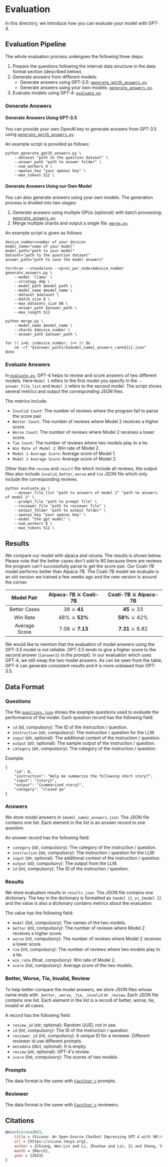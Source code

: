 # Evaluation

In this directory, we introduce how you can evaluate your model with GPT-4. 

## Evaluation Pipeline

The whole evaluation process undergoes the following three steps: 
1. Prepare the questions following the internal data structure in the data format section (described below).
2. Generate answers from different models: 
    * Generate answers using GPT-3.5: [`generate_gpt35_answers.py`](generate_gpt35_answers.py).
    * Generate answers using your own models: [`generate_answers.py`](generate_answers.py).
3. Evaluate models using GPT-4: [`evaluate.py`](evaluate.py).

### Generate Answers
#### Generate Answers Using GPT-3.5
You can provide your own OpenAI key to generate answers from GPT-3.5 using [`generate_gpt35_answers.py`](./generate_gpt35_answers.py).

An example script is provided as follows:
```shell
python generate_gpt35_answers.py \
    --dataset "path to the question dataset" \
    --answer_path "path to answer folder" \
    --num_workers 4 \
    --openai_key "your openai key" \
    --max_tokens 512 \
``` 

#### Generate Answers Using our Own Model
You can also generate answers using your own models. The generation process is divided into two stages:
1. Generate answers using multiple GPUs (optional) with batch processing: [`generate_answers.py`](./generate_answers.py).
2. Merge multiple shards and output a single file: [`merge.py`](./merge.py).

An example script is given as follows:

```shell
device_number=number of your devices
model_name="name of your model"
model_path="path to your model"
dataset="path to the question dataset"
answer_path="path to save the model answers"

torchrun --standalone --nproc_per_node=$device_number generate_answers.py \
    --model 'llama' \
    --strategy ddp \
    --model_path $model_path \
    --model_name $model_name \
    --dataset $dataset \
    --batch_size 8 \
    --max_datasets_size 80 \
    --answer_path $answer_path \
    --max_length 512

python merge.py \
    --model_name $model_name \
    --shards $device_number \
    --answer_path $answer_path \

for (( i=0; i<device_number; i++ )) do
    rm -rf "${answer_path}/${model_name}_answers_rank${i}.json"
done

```

### Evaluate Answers

In [`evaluate.py`](./evaluate.py), GPT-4 helps to review and score answers of two different models. Here `Model 1` refers to the first model you specify in the `--answer_file_list` and `Model 2` refers to the second model. The script shows several metrics and output the corresponding JSON files.

The metrics include:

- `Invalid Count`: The number of reviews where the program fail to parse the score pair.
- `Better Count`: The number of reviews where Model 2 receives a higher score.
- `Worse Count`: The number of reviews where Model 2 receives a lower score.
- `Tie Count`: The number of reviews where two models play to a tie.
- `Win Rate of Model 2`: Win rate of Model 2.
- `Model 1 Average Score`: Average score of Model 1.
- `Model 2 Average Score`: Average score of Model 2.

Other than the `review` and `result` file which include all reviews, the output files also include `invalid`, `better`, `worse` and `tie` JSON file which only include the corresponding reviews.

```shell
python evaluate.py \
    --answer_file_list "path to answers of model 1" "path to answers of model 2" \
    --prompt_file "path to prompt file" \
    --reviewer_file "path to reviewer file" \
    --output_folder "path to output folder" \
    --openai_key "your openai key" \
    --model "the gpt model" \
    --num_workers 8 \
    --max_tokens 512 \

```

## Results

We compare our model with alpaca and vicuna. The results is shown below. Please note that the better cases don't add to 80 because there are reviews the program can't successfully parse to get the score pair. Our Coati-7B model performs better than Alpaca-7B. The Coati-7B model we evaluate is an old version we trained a few weeks ago and the new version is around the corner.

|  Model Pair   | Alpaca-7B ⚔ Coati-7B | Coati-7B ⚔ Alpaca-7B |
| :-----------: | :------------------: | :------------------: |
| Better Cases  |     38 ⚔ **41**      |     **45** ⚔ 33      |
|   Win Rate    |    48% ⚔ **52%**     |    **58%** ⚔ 42%     |
| Average Score |   7.06 ⚔ **7.13**    |   **7.31** ⚔ 6.82    |

We would like to mention that the evaluation of model answers using the GPT-3.5 model is not reliable. GPT-3.5 tends to give a higher score to the second answer (`{answer2}` in the prompt). In our evaluation which uses GPT-4, we still swap the two model answers. As can be seen from the table, GPT-4 can generate consistent results and it is more unbiased than GPT-3.5.

## Data Format

### Questions
The file [`questions.json`](./sample/questions.json) shows the example questions used to evaluate the performance of the model. Each question record has the following field:
* `id` (id, compulsory): The ID of the instruction / question.
* `instruction` (str, compulsory): The instruction / question for the LLM.
* `input` (str, optional): The additional context of the instruction / question.
* `output` (str, optional): The sample output of the instruction / question.
* `category` (str, compulsory): The category of the instruction / question.

Example:
```
{
    "id": 0,
    "instruction": "Help me summarize the following short story?",
    "input": "{story}",
    "output": "{summarized story}",
    "category": "closed qa"
}
```

### Answers

We store model answers in `{model_name}_answers.json`. The JSON file contains one list. Each element in the list is an answer record to one question.

An answer record has the following field:

* `category` (str, compulsory): The category of the instruction / question.
* `instruction` (str, compulsory): The instruction / question for the LLM.
* `input` (str, optional): The additional context of the instruction / question.
* `output` (str, compulsory): The output from the LLM.
* `id` (int, compulsory): The ID of the instruction / question.

### Results

We store evaluation results in `results.json`. The JSON file contains one dictionary. The key in the dictionary is formatted as `{model 1}_vs_{model 2}` and the value is also a dictionary contains metrics about the evaluation.

The value has the following field:

* `model` (list, compulsory): The names of the two models.
* `better` (int, compulsory): The number of reviews where Model 2 receives a higher score.
* `worse` (int, compulsory): The number of reviews where Model 2 receives a lower score.
* `tie` (int, compulsory): The number of reviews where two models play to a tie.
* `win_rate` (float, compulsory): Win rate of Model 2.
* `score` (list, compulsory): Average score of the two models.

### Better, Worse, Tie, Invalid, Review

To help better compare the model answers, we store JSON files whose name ends with `_better`, `_worse`, `_tie`, `_invalid` or `_review`. Each JSON file contains one list. Each element in the list is a record of better, worse, tie, invalid or all cases.

A record has the following field:

* `review_id` (str, optional): Random UUID, not in use.
* `id` (int, compulsory): The ID of the instruction / question.
* `reviewer_id` (int, compulsory): A unique ID for a reviewer. Different reviewer id use different prompts.
* `metadata` (dict, optional): It is empty.
* `review` (str, optional): GPT-4's review.
* `score` (list, compulsory): The scores of two models.

### Prompts

The data format is the same with [`FastChat's`](https://github.com/lm-sys/FastChat/blob/main/fastchat/eval/table/prompt.jsonl) prompts.

### Reviewer

The data format is the same with [`FastChat's`](https://github.com/lm-sys/FastChat/blob/main/fastchat/eval/table/reviewer.jsonl) reviewers.

## Citations

```bibtex
@misc{vicuna2023,
    title = {Vicuna: An Open-Source Chatbot Impressing GPT-4 with 90\%* ChatGPT Quality},
    url = {https://vicuna.lmsys.org},
    author = {Chiang, Wei-Lin and Li, Zhuohan and Lin, Zi and Sheng, Ying and Wu, Zhanghao and Zhang, Hao and Zheng, Lianmin and Zhuang, Siyuan and Zhuang, Yonghao and Gonzalez, Joseph E. and Stoica, Ion and Xing, Eric P.},
    month = {March},
    year = {2023}
}
```
